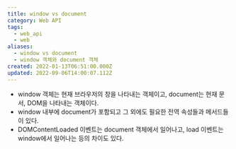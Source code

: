 ```yaml
---
title: window vs document
category: Web API
tags:
  - web_api
  - web
aliases:
  - window vs document
  - window 객체와 document 객체
created: 2022-01-13T06:51:00.000Z
updated: 2022-09-06T14:00:07.112Z
---
```


- window 객체는 현재 브라우저의 창을 나타내는 객체이고, document는 현재 문서, DOM을 나타내는 객체이다.
- window 내부에 document가 포함되고 그 외에도 필요한 전역 속성들과 메서드들이 있다.
- DOMContentLoaded 이벤트는 document 객체에서 일어나고, load 이벤트는 window에서 일어나는 등의 차이도 있다.
